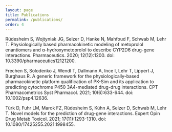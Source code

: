 ```yaml
---
layout: page
title: Publications
permalink: /publications/
order: 4
---
```


Rüdesheim S, Wojtyniak JG, Selzer D, Hanke N, Mahfoud F, Schwab M, Lehr T. Physiologically based pharmacokinetic modeling of metoprolol enantiomers and α-hydroxymetoprolol to describe CYP2D6 drug-gene interactions. Pharmaceutics. 2020; 12(12):1200. doi: 10.3390/pharmaceutics12121200. 

Frechen S, Solodenko J, Wendl T, Dallmann A, Ince I, Lehr T, Lippert J, Burghaus R. A generic framework for the physiologically-based pharmacokinetic platform qualification of PK-Sim and its application to predicting cytochrome P450 3A4-mediated drug-drug interactions. CPT Pharmacometrics Syst Pharmacol. 2021; 10(6):633-644. doi: 10.1002/psp4.12636. 

Türk D, Fuhr LM, Marok FZ, Rüdesheim S, Kühn A, Selzer D, Schwab M, Lehr T. Novel models for the prediction of drug-gene interactions. Expert Opin Drug Metab Toxicol. 2021; 17(11):1293-1310. doi: 10.1080/17425255.2021.1998455. 